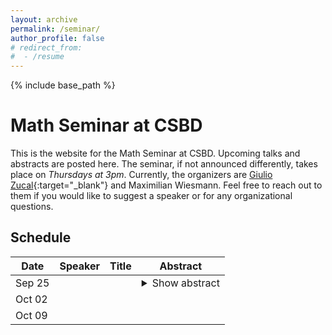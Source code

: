 ```yaml
---
layout: archive
permalink: /seminar/
author_profile: false
# redirect_from:
#  - /resume
---
```


{% include base_path %}

Math Seminar at CSBD
======

This is the website for the Math Seminar at CSBD. Upcoming talks and abstracts are posted here. The seminar, if not announced differently, takes place on *Thursdays at 3pm*. Currently, the organizers are [Giulio Zucal](https://sites.google.com/view/giulio-zucal/home-page){:target="_blank"} and Maximilian Wiesmann. Feel free to reach out to them if you would like to suggest a speaker or for any organizational questions.

## Schedule 

| Date | Speaker | Title | Abstract |
| ---- | ------- | ----- | -------- | 
| Sep 25 |  |  | <details> <summary>Show abstract</summary> bla bla bla </details>  |
| Oct 02 |  |  |  |
| Oct 09 |  |  |  |